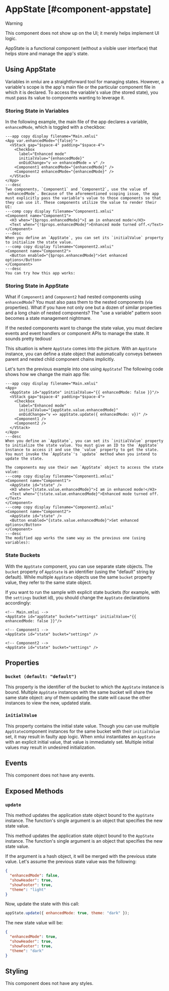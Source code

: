 # AppState [#component-appstate]

>[!WARNING]
> This component does not show up on the UI; it merely helps implement UI logic.

AppState is a functional component (without a visible user interface) that helps store and manage the app's state.

## Using AppState

Variables in xmlui are a straightforward tool for managing states. However, a variable's scope is the app's main file or the particular component file in which it is declared. To access the variable's value (the stored state), you must pass its value to components wanting to leverage it.

### Storing State in Variables

In the following example, the main file of the app declares a variable, `enhancedMode`, which is toggled with a checkbox:

```xmlui-pg
---app copy display filename="Main.xmlui"
<App var.enhancedMode="{false}">
  <VStack gap="$space-4" padding="$space-4">
    <Checkbox
      label="Enhanced mode"
      initialValue="{enhancedMode}"
      onDidChange="v => enhancedMode = v" />
    <Component1 enhancedMode="{enhancedMode}" />
    <Component2 enhancedMode="{enhancedMode}" />
  </VStack>
</App>
---desc
Two components, `Component1` and `Component2`, use the value of `enhancedMode`. Because of the aforementioned scoping issue, the app must explicitly pass the variable's value to those components so that they can use it. These components utilize the value to render their UI:
---comp copy display filename="Component1.xmlui"
<Component name="Component1">
  <H3 when="{$props.enhancedMode}">I am in enhanced mode!</H3>
  <Text when="{!$props.enhancedMode}">Enhanced mode turned off.</Text>
</Component>
---desc
When you define an `AppState`, you can set its `initialValue` property to initialize the state value.
---comp copy display filename="Component2.xmlui"
<Component name="Component2">
  <Button enabled="{$props.enhancedMode}">Set enhanced options</Button>
</Component>
---desc
You can try how this app works:
```

### Storing State in AppState

What if `Component1` and `Component2` had nested components using `enhancedMode`? You must also pass them to the nested components (via properties). What if you have not only one but a dozen of similar properties and a long chain of nested components? The "use a variable" pattern soon becomes a state management nightmare.

If the nested components want to change the state value, you must declare events and event handlers or component APIs to manage the state. It sounds pretty tedious!

This situation is where `AppState` comes into the picture. With an `AppState` instance, you can define a state object that automatically conveys between parent and nested child component chains implicitly.

Let's turn the previous example into one using `AppState`! The following code shows how we change the main app file:

```xmlui-pg 
---app copy display filename="Main.xmlui"
<App>
  <AppState id="appState" initialValue="{{ enhancedMode: false }}"/>
  <VStack gap="$space-4" padding="$space-4">
    <Checkbox
      label="Enhanced mode"
      initialValue="{appState.value.enhancedMode}"
      onDidChange="v => appState.update({ enhancedMode: v})" />
    <Component1 />
    <Component2 />
  </VStack>
</App>
---desc
When you define an `AppState`, you can set its `initialValue` property to initialize the state value. You must give an ID to the `AppState` instance to access it and use the `value` property to get the state. You must invoke the `AppState`'s `update` method when you intend to update the state.

The components may use their own `AppState` object to access the state value:
---comp copy display filename="Component1.xmlui"
<Component name="Component1">
  <AppState id="state" />
  <H3 when="{state.value.enhancedMode}">I am in enhanced mode!</H3>
  <Text when="{!state.value.enhancedMode}">Enhanced mode turned off.</Text>
</Component>
---comp copy display filename="Component2.xmlui"
<Component name="Component2">
  <AppState id="state" />
  <Button enabled="{state.value.enhancedMode}">Set enhanced options</Button>
</Component>
---desc
The modified app works the same way as the previous one (using variables):
```

### State Buckets

With the `AppState` component, you can use separate state objects. The `bucket` property of `AppState` is an identifier (using the "default" string by default). While multiple `AppState` objects use the same `bucket` property value, they refer to the same state object.

If you want to run the sample with explicit state buckets (for example, with the `settings` bucket id), you should change the `AppState` declarations accordingly:

```xmlui /bucket="settings"/
<!-- Main.xmlui -->
<AppState id="appState" bucket="settings" initialValue="{{ enhancedMode: false }}"/>

<!-- Component1 -->
<AppState id="state" bucket="settings" />

<!-- Component2 -->
<AppState id="state" bucket="settings" />
```

## Properties

### `bucket (default: "default")`

This property is the identifier of the bucket to which the `AppState` instance is bound. Multiple `AppState` instances with the same bucket will share the same state object: any of them updating the state will cause the other instances to view the new, updated state.

### `initialValue`

This property contains the initial state value. Though you can use multiple `AppState`component instances for the same bucket with their `initialValue` set, it may result in faulty app logic. When xmlui instantiates an `AppState` with an explicit initial value, that value is immediately set. Multiple initial values may result in undesired initialization.

## Events

This component does not have any events.

## Exposed Methods

### `update`

This method updates the application state object bound to the `AppState` instance. The function's single argument is an object that specifies the new state value.

This method updates the application state object bound to the `AppState` instance. The function's single argument is an object that specifies the new state value.

If the argument is a hash object, it will be merged with the previous state value. Let's assume the previous state value was the following:

```json
{
  "enhancedMode": false,
  "showHeader": true,
  "showFooter": true,
  "theme": "light"
}
```

Now, update the state with this call:

```js
appState.update({ enhancedMode: true, theme: "dark" });
```

The new state value will be:

```json
{
  "enhancedMode": true,
  "showHeader": true,
  "showFooter": true,
  "theme": "dark"
}
```

## Styling

This component does not have any styles.
